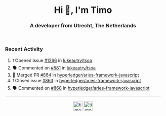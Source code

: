 <h1 align="center">Hi 👋, I'm Timo</h1>
<h3 align="center">A developer from Utrecht, The Netherlands</h3>
<br/>
<!-- https://github.com/rahuldkjain/github-profile-readme-generator --!>

<!--  <p align="left"><img src="https://github-readme-stats.vercel.app/api?username=timoglastra&show_icons=true&count_private=true&" alt="timoglastra" /></p> --!>

<!--
Github language stats
<p align="left"><img src="https://github-readme-stats.vercel.app/api/top-langs/?username=timoglastra&layout=compact" alt="timoglastra" /><p>
-->

<!-- Codestats language stats -->
<!-- <p align="left"><img src="https://codestats-readme.vercel.app/api/top-langs/?username=timoglastra&layout=compact&language_count=12" alt="timoglastra" /><p>    --!>
  
<h3>Recent Activity</h3>

<!--START_SECTION:activity-->
1. ❗️ Opened issue [#1266](https://github.com/lukeautry/tsoa/issues/1266) in [lukeautry/tsoa](https://github.com/lukeautry/tsoa)
2. 🗣 Commented on [#581](https://github.com/lukeautry/tsoa/issues/581) in [lukeautry/tsoa](https://github.com/lukeautry/tsoa)
3. 🎉 Merged PR [#864](https://github.com/hyperledger/aries-framework-javascript/pull/864) in [hyperledger/aries-framework-javascript](https://github.com/hyperledger/aries-framework-javascript)
4. ❗️ Closed issue [#863](https://github.com/hyperledger/aries-framework-javascript/issues/863) in [hyperledger/aries-framework-javascript](https://github.com/hyperledger/aries-framework-javascript)
5. 🗣 Commented on [#868](https://github.com/hyperledger/aries-framework-javascript/issues/868) in [hyperledger/aries-framework-javascript](https://github.com/hyperledger/aries-framework-javascript)
<!--END_SECTION:activity-->

---

<p align="center">
<a href="https://twitter.com/timoglastra" target="blank"><img align="center" src="https://cdn.jsdelivr.net/npm/simple-icons@3.0.1/icons/twitter.svg" alt="timoglastra" height="30" width="30" /></a>
<a href="https://linkedin.com/in/timoglastra" target="blank"><img align="center" src="https://cdn.jsdelivr.net/npm/simple-icons@3.0.1/icons/linkedin.svg" alt="timoglastra" height="30" width="30" /></a>
</p>




